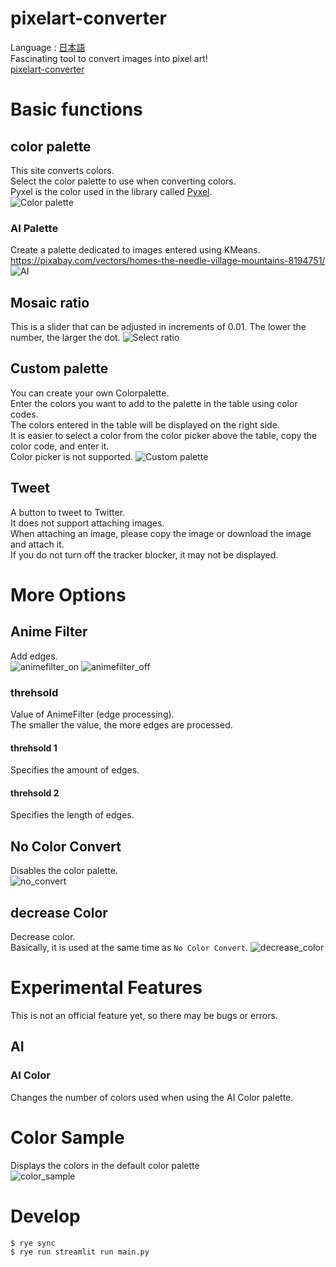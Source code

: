 # pixelart-converter
Language : [日本語](README-ja.md)  
Fascinating tool to convert images into pixel art!  
[pixelart-converter](https://pixelart.streamlit.app)

# Basic functions
## color palette
This site converts colors.  
Select the color palette to use when converting colors.  
Pyxel is the color used in the library called [Pyxel](https://github.com/kitao/pyxel).  
![Color palette](./image/palette.png)
### AI Palette
Create a palette dedicated to images entered using KMeans.  
https://pixabay.com/vectors/homes-the-needle-village-mountains-8194751/
![AI](./image/ai.jpg)

## Mosaic ratio
This is a slider that can be adjusted in increments of 0.01. The lower the number, the larger the dot.
![Select ratio](./image/ratio.png)

## Custom palette
You can create your own Colorpalette.  
Enter the colors you want to add to the palette in the table using color codes.  
The colors entered in the table will be displayed on the right side.  
It is easier to select a color from the color picker above the table, copy the color code, and enter it.  
Color picker is not supported.
![Custom palette](./image/custom.png)

## Tweet
A button to tweet to Twitter.  
It does not support attaching images.  
When attaching an image, please copy the image or download the image and attach it.  
If you do not turn off the tracker blocker, it may not be displayed.  

# More Options
## Anime Filter
Add edges.  
![animefilter_on](./image/ai.jpg)
![animefilter_off](./image/noanime.jpg)
### threhsold
Value of AnimeFilter (edge processing).  
The smaller the value, the more edges are processed.  
#### threhsold 1
Specifies the amount of edges.
#### threhsold 2
Specifies the length of edges.

## No Color Convert
Disables the color palette.  
![no_convert](./image/no_convert.jpg)


## decrease Color
Decrease color.  
Basically, it is used at the same time as ``No Color Convert``.
![decrease_color](./image/decrease.jpg)

# Experimental Features
This is not an official feature yet, so there may be bugs or errors.  
## AI
### AI Color
Changes the number of colors used when using the AI Color palette.

# Color Sample
Displays the colors in the default color palette  
![color_sample](./image/sample.png)

# Develop
```
$ rye sync
$ rye run streamlit run main.py
```
